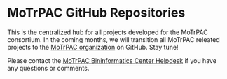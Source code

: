 # MoTrPAC GitHub Repositories

This is the centralized hub for all projects developed for the MoTrPAC consortium. In the coming months, we will transition all MoTrPAC releated projects to the [MoTrPAC organization](https://github.com/MoTrPAC) on GitHub. Stay tune!

Please contact the [MoTrPAC Bininformatics Center Helpdesk](mailto:motrpac-helpdesk@lists.stanford.edu) if you have any questions or comments.
